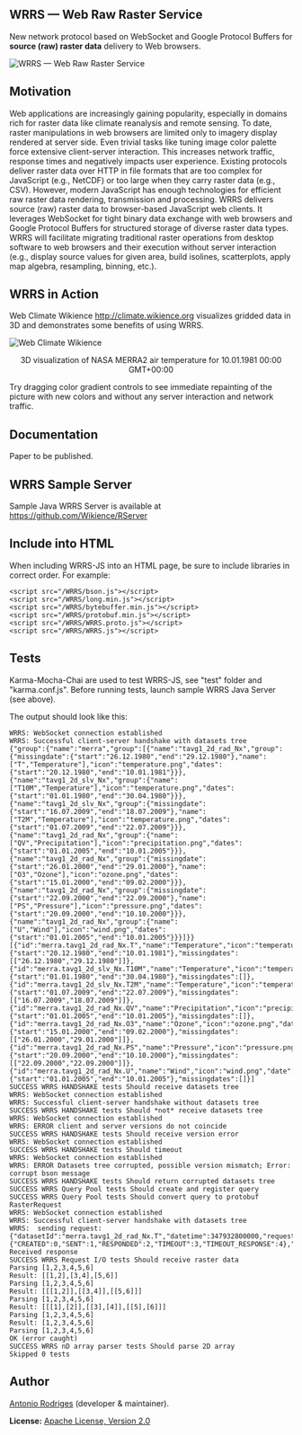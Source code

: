 WRRS &mdash; Web Raw Raster Service
-----------------------------------
New network protocol based on WebSocket and Google Protocol Buffers for **source (raw) raster data** delivery to Web browsers.

![WRRS &mdash; Web Raw Raster Service](http://www.wikience.org/wrrs/WRRS.png)


Motivation
----------
Web applications are increasingly gaining popularity, especially in domains rich for raster data like climate reanalysis and remote sensing. To date, raster manipulations in web browsers are limited only to imagery display rendered at server side. Even trivial tasks like tuning image color palette force extensive client-server interaction. This increases network traffic, response times and negatively impacts user experience. Existing protocols deliver raster data over HTTP in file formats that are too complex for JavaScript (e.g., NetCDF) or too large when they carry raster data (e.g., CSV). However, modern JavaScript has enough technologies for efficient raw raster data rendering, transmission and processing. WRRS delivers source (raw) raster data to browser-based JavaScript web clients. It leverages WebSocket for tight binary data exchange with web browsers and Google Protocol Buffers for structured storage of diverse raster data types. WRRS will facilitate migrating traditional raster operations from desktop software to web browsers and their execution without server interaction (e.g., display source values for given area, build isolines, scatterplots, apply map algebra, resampling, binning, etc.).
 
WRRS in Action
--------------

Web Climate Wikience http://climate.wikience.org visualizes gridded data in 3D and demonstrates some benefits of using WRRS.

![Web Climate Wikience](http://www.wikience.org/wrrs/Figure9.png)
<p align="center">3D visualization of NASA MERRA2 air temperature for 10.01.1981 00:00 GMT+00:00</p>

Try dragging color gradient controls to see immediate repainting of the picture with new colors and without any server interaction and network traffic.

Documentation
-------------
Paper to be published. 

WRRS Sample Server
------------------
Sample Java WRRS Server is available at https://github.com/Wikience/RServer

Include into HTML
-----------------
When including WRRS-JS into an HTML page, be sure to include libraries in correct order.
 For example:

```
<script src="/WRRS/bson.js"></script>
<script src="/WRRS/long.min.js"></script>
<script src="/WRRS/bytebuffer.min.js"></script>
<script src="/WRRS/protobuf.min.js"></script>
<script src="/WRRS/WRRS.proto.js"></script>
<script src="/WRRS/WRRS.js"></script>
```

Tests
-----
Karma-Mocha-Chai are used to test WRRS-JS, see "test" folder and "karma.conf.js".
Before running tests, launch sample WRRS Java Server (see above).

The output should look like this:

```
WRRS: WebSocket connection established
WRRS: Successful client-server handshake with datasets tree
{"group":{"name":"merra","group":[{"name":"tavg1_2d_rad_Nx","group":{"missingdate":{"start":"26.12.1980","end":"29.12.1980"},"name":["T","Temperature"],"icon":"temperature.png","dates":{"start":"20.12.1980","end":"10.01.1981"}}},{"name":"tavg1_2d_slv_Nx","group":{"name":["T10M","Temperature"],"icon":"temperature.png","dates":{"start":"01.01.1980","end":"30.04.1980"}}},{"name":"tavg1_2d_slv_Nx","group":{"missingdate":{"start":"16.07.2009","end":"18.07.2009"},"name":["T2M","Temperature"],"icon":"temperature.png","dates":{"start":"01.07.2009","end":"22.07.2009"}}},{"name":"tavg1_2d_rad_Nx","group":{"name":["QV","Precipitation"],"icon":"precipitation.png","dates":{"start":"01.01.2005","end":"10.01.2005"}}},{"name":"tavg1_2d_rad_Nx","group":{"missingdate":{"start":"26.01.2000","end":"29.01.2000"},"name":["O3","Ozone"],"icon":"ozone.png","dates":{"start":"15.01.2000","end":"09.02.2000"}}},{"name":"tavg1_2d_rad_Nx","group":{"missingdate":{"start":"22.09.2000","end":"22.09.2000"},"name":["PS","Pressure"],"icon":"pressure.png","dates":{"start":"20.09.2000","end":"10.10.2000"}}},{"name":"tavg1_2d_rad_Nx","group":{"name":["U","Wind"],"icon":"wind.png","dates":{"start":"01.01.2005","end":"10.01.2005"}}}]}}
[{"id":"merra.tavg1_2d_rad_Nx.T","name":"Temperature","icon":"temperature.png","date":{"start":"20.12.1980","end":"10.01.1981"},"missingdates":[["26.12.1980","29.12.1980"]]},{"id":"merra.tavg1_2d_slv_Nx.T10M","name":"Temperature","icon":"temperature.png","date":{"start":"01.01.1980","end":"30.04.1980"},"missingdates":[]},{"id":"merra.tavg1_2d_slv_Nx.T2M","name":"Temperature","icon":"temperature.png","date":{"start":"01.07.2009","end":"22.07.2009"},"missingdates":[["16.07.2009","18.07.2009"]]},{"id":"merra.tavg1_2d_rad_Nx.QV","name":"Precipitation","icon":"precipitation.png","date":{"start":"01.01.2005","end":"10.01.2005"},"missingdates":[]},{"id":"merra.tavg1_2d_rad_Nx.O3","name":"Ozone","icon":"ozone.png","date":{"start":"15.01.2000","end":"09.02.2000"},"missingdates":[["26.01.2000","29.01.2000"]]},{"id":"merra.tavg1_2d_rad_Nx.PS","name":"Pressure","icon":"pressure.png","date":{"start":"20.09.2000","end":"10.10.2000"},"missingdates":[["22.09.2000","22.09.2000"]]},{"id":"merra.tavg1_2d_rad_Nx.U","name":"Wind","icon":"wind.png","date":{"start":"01.01.2005","end":"10.01.2005"},"missingdates":[]}]
SUCCESS WRRS HANDSHAKE tests Should receive datasets tree
WRRS: WebSocket connection established
WRRS: Successful client-server handshake without datasets tree
SUCCESS WRRS HANDSHAKE tests Should *not* receive datasets tree
WRRS: WebSocket connection established
WRRS: ERROR client and server versions do not coincide
SUCCESS WRRS HANDSHAKE tests Should receive version error
WRRS: WebSocket connection established
SUCCESS WRRS HANDSHAKE tests Should timeout
WRRS: WebSocket connection established
WRRS: ERROR Datasets tree corrupted, possible version mismatch; Error: corrupt bson message
SUCCESS WRRS HANDSHAKE tests Should return corrupted datasets tree
SUCCESS WRRS Query Pool tests Should create and register query
SUCCESS WRRS Query Pool tests Should convert query to protobuf RasterRequest
WRRS: WebSocket connection established
WRRS: Successful client-server handshake with datasets tree
WRRS:  sending request: {"datasetId":"merra.tavg1_2d_rad_Nx.T","datetime":347932800000,"requestId":1,"STATES":{"CREATED":0,"SENT":1,"RESPONDED":2,"TIMEOUT":3,"TIMEOUT_RESPONSE":4},"STATE":0}
Received response
SUCCESS WRRS Request I/O tests Should receive raster data
Parsing [1,2,3,4,5,6]
Result: [[1,2],[3,4],[5,6]]
Parsing [1,2,3,4,5,6]
Result: [[[1,2]],[[3,4]],[[5,6]]]
Parsing [1,2,3,4,5,6]
Result: [[[1],[2]],[[3],[4]],[[5],[6]]]
Parsing [1,2,3,4,5,6]
Result: [1,2,3,4,5,6]
Parsing [1,2,3,4,5,6]
OK (error caught)
SUCCESS WRRS nD array parser tests Should parse 2D array
Skipped 0 tests
```

Author
------
[Antonio Rodriges](http://www.wikience.org/rodriges/) (developer & maintainer).

**License:** [Apache License, Version 2.0](http://www.apache.org/licenses/LICENSE-2.0.html)
